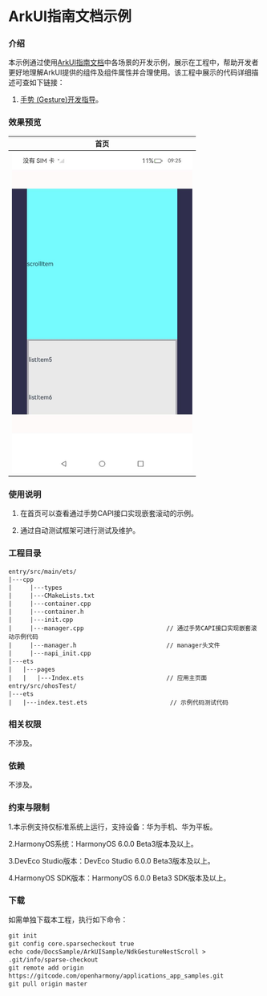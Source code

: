 # ArkUI指南文档示例

### 介绍

本示例通过使用[ArkUI指南文档](https://gitcode.com/openharmony/docs/tree/master/zh-cn/application-dev/reference)中各场景的开发示例，展示在工程中，帮助开发者更好地理解ArkUI提供的组件及组件属性并合理使用。该工程中展示的代码详细描述可查如下链接：

1. [手势 (Gesture)开发指导](https://gitcode.com/openharmony/docs/blob/master/zh-cn/application-dev/reference/apis-arkui/capi-native-gesture-h.md)。
### 效果预览

| 首页                                 |
|------------------------------------|
|<img src="screenshots/device/image1.png" width="360;">|

### 使用说明

1. 在首页可以查看通过手势CAPI接口实现嵌套滚动的示例。

2. 通过自动测试框架可进行测试及维护。

### 工程目录
```
entry/src/main/ets/
|---cpp
|     |---types
|     |---CMakeLists.txt
|     |---container.cpp
|     |---container.h
|     |---init.cpp
|     |---manager.cpp                       // 通过手势CAPI接口实现嵌套滚动示例代码
|     |---manager.h                         // manager头文件
|     |---napi_init.cpp
|---ets
|   |---pages
|   |   |---Index.ets                       // 应用主页面
entry/src/ohosTest/
|---ets
|   |---index.test.ets                       // 示例代码测试代码
```

### 相关权限

不涉及。

### 依赖

不涉及。

### 约束与限制

1.本示例支持仅标准系统上运行，支持设备：华为手机、华为平板。

2.HarmonyOS系统：HarmonyOS 6.0.0 Beta3版本及以上。

3.DevEco Studio版本：DevEco Studio 6.0.0 Beta3版本及以上。

4.HarmonyOS SDK版本：HarmonyOS 6.0.0 Beta3 SDK版本及以上。

### 下载

如需单独下载本工程，执行如下命令：

````
git init
git config core.sparsecheckout true
echo code/DocsSample/ArkUISample/NdkGestureNestScroll > .git/info/sparse-checkout
git remote add origin https://gitcode.com/openharmony/applications_app_samples.git
git pull origin master
````